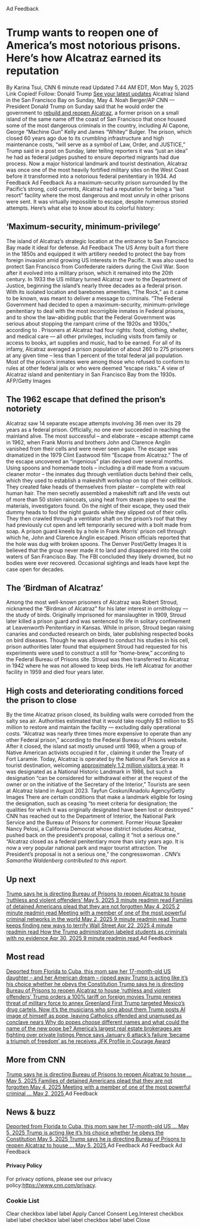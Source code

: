 Ad Feedback
#  Trump wants to reopen one of America’s most notorious prisons. Here’s how Alcatraz earned its reputation 
By Karina Tsui, CNN 
6 minute read 
Updated 7:44 AM EDT, Mon May 5, 2025 
Link Copied! 
Follow:
Donald Trump [See your latest updates](https://edition.cnn.com/follow?iid=follow_see_all_article&source=acq_web_experiments_follow_card-social-bar-all)
Alcatraz Island in the San Francisco Bay on Sunday, May 4.
Noah Berger/AP
CNN — 
President Donald Trump on Sunday said that he would order the government to [rebuild and reopen Alcatraz](https://www.cnn.com/2025/05/04/politics/trump-alcatraz-prisons-reopen), a former prison on a small island of the same name off the coast of San Francisco that once housed some of the most dangerous criminals in the country, including Al Capone, George “Machine Gun” Kelly and James “Whitey” Bulger. 
The prison, which closed 60 years ago due to its crumbling infrastructure and high maintenance costs, “will serve as a symbol of Law, Order, and JUSTICE,” Trump said in a post on Sunday, later telling reporters it was “just an idea” he had as federal judges pushed to ensure deported migrants had due process. 
Now a major historical landmark and tourist destination, Alcatraz was once one of the most heavily fortified military sites on the West Coast before it transformed into a notorious federal penitentiary in 1934. 
Ad Feedback
Ad Feedback
As a maximum-security prison surrounded by the Pacific’s strong, cold currents, Alcatraz had a reputation for being a “last resort” facility where the most dangerous and most unruly in other prisons were sent. It was virtually impossible to escape, despite numerous storied attempts. 
Here’s what else to know about its colorful history: 
##  ‘Maximum-security, minimum-privilege’ 
The island of Alcatraz’s strategic location at the entrance to San Francisco Bay made it ideal for defense. 
Ad Feedback
The US Army built a fort there in the 1850s and equipped it with artillery needed to protect the bay from foreign invasion amid growing US interests in the Pacific. It was also used to protect San Francisco from Confederate raiders during the Civil War. Soon after it evolved into a military prison, which it remained into the 20th century. 
In 1933 the US military turned Alcatraz over to the Department of Justice, beginning the island’s nearly three decades as a federal prison. With its isolated location and barebones amenities, “The Rock,” as it came to be known, was meant to deliver a message to criminals. 
“The Federal Government had decided to open a maximum-security, minimum-privilege penitentiary to deal with the most incorrigible inmates in Federal prisons, and to show the law-abiding public that the Federal Government was serious about stopping the rampant crime of the 1920s and 1930s,” according to . 
Prisoners at Alcatraz had four rights: food, clothing, shelter, and medical care –– all other privileges, including visits from family or access to books, art supplies and music, had to be earned. 
For all of its infamy, Alcatraz averaged a prison population of about 260 to 275 prisoners at any given time – less than 1 percent of the total federal jail population. Most of the prison’s inmates were among those who refused to conform to rules at other federal jails or who were deemed “escape risks.” 
A view of Alcatraz island and penitentiary in San Francisco Bay from the 1930s.
AFP/Getty Images
##  The 1962 escape that defined the prison’s notoriety 
Alcatraz saw 14 separate escape attempts involving 36 men over its 29 years as a federal prison. Officially, no one ever succeeded in reaching the mainland alive. 
The most successful – and elaborate – escape attempt came in 1962, when Frank Morris and brothers John and Clarence Anglin vanished from their cells and were never seen again. The escape was dramatized in the 1979 Clint Eastwood film “Escape from Alcatraz.” 
The of the escape uncovered an “ingenious” plan devised over several months. 
Using spoons and homemade tools – including a drill made from a vacuum cleaner motor – the inmates dug through ventilation ducts behind their cells, which they used to establish a makeshift workshop on top of their cellblock. 
They created fake heads of themselves from plaster – complete with real human hair. The men secretly assembled a makeshift raft and life vests out of more than 50 stolen raincoats, using heat from steam pipes to seal the materials, investigators found. 
On the night of their escape, they used their dummy heads to fool the night guards while they slipped out of their cells. They then crawled through a ventilator shaft on the prison’s roof that they had previously cut open and left temporarily secured with a bolt made from soap. 
A prison guard kneels by a hole in Frank Morris' prison cell through which he, John and Clarence Anglin escaped. Prison officials reported that the hole was dug with broken spoons.
The Denver Post/Getty Images
It is believed that the group never made it to land and disappeared into the cold waters of San Francisco Bay. The FBI concluded they likely drowned, but no bodies were ever recovered. 
Occasional sightings and leads have kept the case open for decades. 
##  The ‘Birdman of Alcatraz’ 
Among the most well-known prisoners of Alcatraz was Robert Stroud, nicknamed the “Birdman of Alcatraz” for his later interest in ornithology –– the study of birds. 
Originally imprisoned for manslaughter in 1909, Stroud later killed a prison guard and was sentenced to life in solitary confinement at Leavenworth Penitentiary in Kansas. 
While in prison, Stroud began raising canaries and conducted research on birds, later publishing respected books on bird diseases. Though he was allowed to conduct his studies in his cell, prison authorities later found that equipment Stroud had requested for his experiments were used to construct a still for “home-brew,” according to the Federal Bureau of Prisons site. 
Stroud was then transferred to Alcatraz in 1942 where he was not allowed to keep birds. He left Alcatraz for another facility in 1959 and died four years later. 
##  High costs and deteriorating conditions forced the prison to close 
By the time Alcatraz prison closed, its building walls were corroded from the salty sea air. Authorities estimated that it would take roughly $3 million to $5 million to restore and maintain the facility –– excluding daily operational costs. 
“Alcatraz was nearly three times more expensive to operate than any other Federal prison,” according to the Federal Bureau of Prisons website. 
After it closed, the island sat mostly unused until 1969, when a group of Native American activists occupied it for , claiming it under the Treaty of Fort Laramie. 
Today, Alcatraz is operated by the National Park Service as a tourist destination, welcoming [approximately 1.2 million visitors a year](https://www.cnn.com/2025/05/04/politics/trump-alcatraz-prisons-reopen). 
It was designated as a National Historic Landmark in 1986, but such a designation “can be considered for withdrawal either at the request of the owner or on the initiative of the Secretary of the Interior,” 
Tourists are seen at Alcatraz Island in August 2023.
Tayfun Coskun/Anadolu Agency/Getty Images
There are certain conditions that make a landmark eligible for losing the designation, such as ceasing “to meet criteria for designation; the qualities for which it was originally designated have been lost or destroyed.” 
CNN has reached out to the Department of Interior, the National Park Service and the Bureau of Prisons for comment. 
Former House Speaker Nancy Pelosi, a California Democrat whose district includes Alcatraz, pushed back on the president’s proposal, calling it “not a serious one.” 
“Alcatraz closed as a federal penitentiary more than sixty years ago. It is now a very popular national park and major tourist attraction. The President’s proposal is not a serious one,” the congresswoman . 
_CNN’s Samantha Waldenberg contributed to this report._
## Up next
[ Trump says he is directing Bureau of Prisons to reopen Alcatraz to house ‘ruthless and violent offenders’ May 5, 2025  3 minute readmin read ](https://www.cnn.com/2025/05/04/politics/trump-alcatraz-prisons-reopen?iid=cnn_buildContentRecirc_end_recirc)
[ Families of detained Americans plead that they are not forgotten May 4, 2025  2 minute readmin read ](https://www.cnn.com/2025/05/04/politics/families-detained-americans-plead?iid=cnn_buildContentRecirc_end_recirc)
[ Meeting with a member of one of the most powerful criminal networks in the world May 2, 2025  9 minute readmin read ](https://www.cnn.com/2025/05/02/americas/mexico-sinaloa-cartel-military-interviews?iid=cnn_buildContentRecirc_end_recirc)
[ Trump keeps finding new ways to terrify Wall Street Apr 22, 2025  4 minute readmin read ](https://www.cnn.com/2025/04/21/business/trump-fed-powell-nightcap/index.html?iid=cnn_buildContentRecirc_end_recirc)
[ How the Trump administration labeled students as criminals with no evidence Apr 30, 2025  9 minute readmin read ](https://www.cnn.com/2025/04/29/politics/trump-administration-international-students-visas/index.html?iid=cnn_buildContentRecirc_end_recirc)
Ad Feedback
## Most read
[ Deported from Florida to Cuba, this mom saw her 17-month-old US daughter – and her American dream – ripped away ](https://www.cnn.com/2025/05/05/americas/heidy-sanchez-cuba-mom-deported-us-daughter-intl-latam?iid=cnn_buildContentRecirc_end_recirc)
[ Trump is acting like it’s his choice whether he obeys the Constitution ](https://www.cnn.com/2025/05/05/politics/constitution-trump-nbc-interview-tariffs-canada?iid=cnn_buildContentRecirc_end_recirc)
[ Trump says he is directing Bureau of Prisons to reopen Alcatraz to house ‘ruthless and violent offenders’ ](https://www.cnn.com/2025/05/04/politics/trump-alcatraz-prisons-reopen?iid=cnn_buildContentRecirc_end_recirc)
[ Trump orders a 100% tariff on foreign movies ](https://www.cnn.com/2025/05/04/media/movies-tariff-trump?iid=cnn_buildContentRecirc_end_recirc)
[ Trump renews threat of military force to annex Greenland ](https://www.cnn.com/2025/05/04/world/greenland-annexation-threat-trump-nbc-interview-intl-hnk?iid=cnn_buildContentRecirc_end_recirc)
[ First Trump targeted Mexico’s drug cartels. Now it’s the musicians who sing about them ](https://www.cnn.com/2025/05/04/americas/narcocorrido-mexico-bands-us-trump-intl-latam?iid=cnn_buildContentRecirc_end_recirc)
[ Trump posts AI image of himself as pope, leaving Catholics offended and unamused as conclave nears ](https://www.cnn.com/2025/05/04/world/trump-ai-image-pope-intl-hnk?iid=cnn_buildContentRecirc_end_recirc)
[ Why do popes choose different names and what could the name of the new pope be? ](https://www.cnn.com/2025/05/04/europe/pope-new-name-explainer-intl-scli?iid=cnn_buildContentRecirc_end_recirc)
[ America’s largest real estate brokerages are fighting over private listings ](https://www.cnn.com/2025/05/05/economy/real-estate-fight-private-listings?iid=cnn_buildContentRecirc_end_recirc)
[ Pence says January 6 attack’s failure ‘became a triumph of freedom’ as he receives JFK Profile in Courage Award ](https://www.cnn.com/2025/05/04/politics/mike-pence-jfk-award-january-6?iid=cnn_buildContentRecirc_end_recirc)
## More from CNN
[ Trump says he is directing Bureau of Prisons to reopen Alcatraz to house ... May 5, 2025  ](https://www.cnn.com/2025/05/04/politics/trump-alcatraz-prisons-reopen?iid=cnn_buildContentRecirc_end_recirc)
[ Families of detained Americans plead that they are not forgotten May 4, 2025  ](https://www.cnn.com/2025/05/04/politics/families-detained-americans-plead?iid=cnn_buildContentRecirc_end_recirc)
[ Meeting with a member of one of the most powerful criminal ... May 2, 2025  ](https://www.cnn.com/2025/05/02/americas/mexico-sinaloa-cartel-military-interviews?iid=cnn_buildContentRecirc_end_recirc)
Ad Feedback
## News & buzz
[ Deported from Florida to Cuba, this mom saw her 17-month-old US ... May 5, 2025  ](https://www.cnn.com/2025/05/05/americas/heidy-sanchez-cuba-mom-deported-us-daughter-intl-latam?iid=cnn_buildContentRecirc_end_recirc)
[ Trump is acting like it’s his choice whether he obeys the Constitution May 5, 2025  ](https://www.cnn.com/2025/05/05/politics/constitution-trump-nbc-interview-tariffs-canada?iid=cnn_buildContentRecirc_end_recirc)
[ Trump says he is directing Bureau of Prisons to reopen Alcatraz to house ... May 5, 2025  ](https://www.cnn.com/2025/05/04/politics/trump-alcatraz-prisons-reopen?iid=cnn_buildContentRecirc_end_recirc)
Ad Feedback
Ad Feedback
Ad Feedback
#### Privacy Policy
For privacy options, please see our privacy policy:<https://www.cnn.com/privacy>.
### Cookie List
Clear
checkbox label label
Apply Cancel
Consent Leg.Interest
checkbox label label
checkbox label label
checkbox label label
Close
